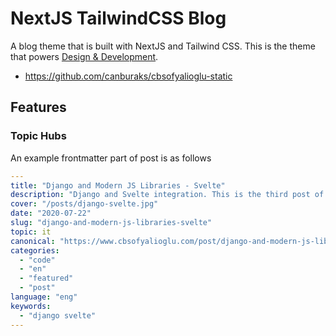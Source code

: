 # NextJS TailwindCSS Blog
A blog theme that is built with NextJS and Tailwind CSS. This is the theme that powers [Design & Development](https://www.cbsofyalioglu.com).

- https://github.com/canburaks/cbsofyalioglu-static


## Features
### Topic Hubs
An example frontmatter part of post is as follows
```yaml
---
title: "Django and Modern JS Libraries - Svelte"
description: "Django and Svelte integration. This is the third post of Django and Modern JS Libraries. You will integrate Django and Svelte."
cover: "/posts/django-svelte.jpg"
date: "2020-07-22"
slug: "django-and-modern-js-libraries-svelte"
topic: it
canonical: "https://www.cbsofyalioglu.com/post/django-and-modern-js-libraries-svelte/"
categories:
  - "code"
  - "en"
  - "featured"
  - "post"
language: "eng"
keywords:
  - "django svelte"
---
```
